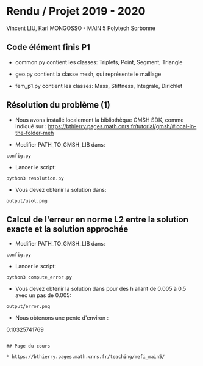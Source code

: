 # Rendu / Projet 2019 - 2020

Vincent LIU, Karl MONGOSSO - MAIN 5 Polytech Sorbonne

## Code élément finis P1

* common.py contient les classes: Triplets, Point, Segment, Triangle

* geo.py contient la classe mesh, qui représente le maillage

* fem\_p1.py contient les classes: Mass, Stiffness, Integrale, Dirichlet

## Résolution du problème (1)

* Nous avons installé localement la bibliothèque GMSH SDK, comme indiqué sur : https://bthierry.pages.math.cnrs.fr/tutorial/gmsh/#local-in-the-folder-meh

* Modifier PATH\_TO\_GMSH\_LIB dans:

```
config.py
```

* Lancer le script:

```
python3 resolution.py
```

* Vous devez obtenir la solution dans:

```
output/usol.png
```

## Calcul de l'erreur en norme L2 entre la solution exacte et la solution approchée

* Modifier PATH\_TO\_GMSH\_LIB dans:

```
config.py
```

* Lancer le script:

```
python3 compute_error.py
```

* Vous devez obtenir la solution dans pour des h allant de 0.005 à 0.5 avec un pas de 0.005:

```
output/error.png
```

* Nous obtenons une pente d'environ :

0.10325741769

```

## Page du cours

* https://bthierry.pages.math.cnrs.fr/teaching/mefi_main5/
